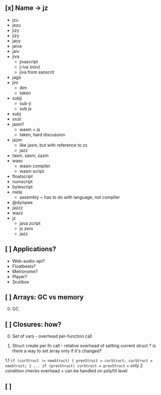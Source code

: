 ## [x] Name -> jz

  * jzu
  * jezu
  * jizy
  * jizy
  * jacy
  * jaiva
  * jaiv
  * jiva
    * jivascript
    * j-iva (nov)
    * jiva from sanscrit
  * jaga
  * jim
    + dim
    - taken
  * subji
    + sub-ji
    + sub js
  * subj
  * sruti
  * jasm?
    + wasm + js
    - taken, hard discussion
  * jazm
    + like jasm, but with reference to zz
    + jazz
  * tasm, sasm, zazm
  * wasc
    + wasm compiler
    + wasm script
  * floatscript
  * numscript
  * bytescript
  * mela
    + assembly
    ~ has to do with language, not compiler
  * @dy/spee
  * jazzz
  * wazz
  * jz
    + java zcript
    + js zero
    + jazz

## [ ] Applications?

  * Web-audio-api?
  * Floatbeats?
  * Metronome?
  * Player?
  * Srutibox

## [ ] Arrays: GC vs memory

  0. GC

## [ ] Closures: how?

  0. Set of vars
    - overhead per-function call

  1. Struct create per fn call
    - relative overhead of setting current struct
    ? is there a way to set array only if it's changed?

  1.1 `if (curStruct != newStruct) { prevStruct = curStruct; curStruct = newStruct; } ... if (prevStruct) curStruct = prevStruct`
    + only 2 condition checks overhead
    + can be handled on polyfill level

## [ ]
